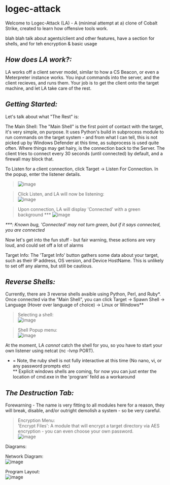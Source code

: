 # logec-attack
Welcome to Logec-Attack (LA) - A (minimal attempt at a) clone of Cobalt Strike, created to learn how offensive tools work. <br>

blah blah talk about agents/client and other features, have a section for shells, and for teh encryption & basic usage


## _How does LA work?:_

LA works off a client server model, similar to how a CS Beacon, or even a Meterpreter instance works. You input commands into the server,
and the client recieves, and runs them. Your job is to get the client onto the target machine, and let LA take care of the rest. 

## _Getting Started:_
Let's talk about what "The Rest" is:

The Main Shell:
  The "Main Shell" is the first point of contact with the target, it's very simple, on purpose. It uses Python's build in subprocess module to run commands on the target system - and from what I can tell, this is not picked up by Windows Defender at this time, as subprocess is used quite often. Where things may get hairy, is the connection back to the Server. The client tries to connect every 30 seconds (until connected) by default, and a firewall may block that. 

To Listen for a client connection, click Target -> Listen For Connection. In the popup, enter the listener details. 
>![image](https://user-images.githubusercontent.com/91687869/206892006-c2031f89-ba95-447d-a056-fafd5edcd133.png)

>Click Listen, and LA will now be listening: <br>
>![image](https://user-images.githubusercontent.com/91687869/206892035-3a962ef6-ea08-4c3a-8078-65969c6a9927.png)

> Upon connection, LA will display 'Connected' with a green background ***
>![image](https://user-images.githubusercontent.com/91687869/206892202-4a92ab41-e5ed-46db-835a-c5318190fa9a.png)

_***: Known bug, 'Connected' may not turn green, but if it says connected, you are connected_

Now let's get into the fun stuff - but fair warning, these actions are very loud, and could set off a lot of alarms

Target Info:
  The 'Target Info' button gathers some data about your target, such as their IP address, OS version, and Device HostName. This is unlikely to set off any alarms, but still be cautious. 

## _Reverse Shells:_
  Currently, there are 3 reverse shells avaible using Python, Perl, and Ruby*. Once connected via the "Main Shell", you can click Target -> Spawn Shell -> Language (Hover over language of choice) -> Linux or Windows**
 
>Selecting a shell:<br>
![image](https://user-images.githubusercontent.com/91687869/206891032-7c476ffb-4bea-4438-ae5a-74da547982cf.png)

>Shell Popup menu:<br>
![image](https://user-images.githubusercontent.com/91687869/206891820-3fbadd92-7b2f-4e80-8d4e-03f9aeb0419d.png)


At the moment, LA _cannot_ catch the shell for you, so you have to start your own listener using netcat (nc -lvnp PORT). 

* = Note, the ruby shell is not fully interactive at this time (No nano, vi, or any password prompts etc) <br>
** Explicit windows shells are coming, for now you can just enter the location of cmd.exe in the 'program' feild as a workaround

## _The Destruction Tab: <br>_
  Forewarning - The name is very fitting to all modules here for a reason, they will break, disable, and/or outright demolish a system - so be very careful. <br>
  >Encryption Menu:<br>
  'Encrypt Files': A module that will encrypt a target directory via AES encryption - you can even choose your own password. <br>
   ![image](https://user-images.githubusercontent.com/91687869/206891627-b1a39a5e-c0ec-4f60-aafb-773afe33e5b4.png)

  


Diagrams: <br>

Network Diagram: <br>
![image](https://user-images.githubusercontent.com/91687869/206885050-58326a5f-c243-4931-a7ea-725d1f92bf0f.png) <br>

Program Layout: <br>
![image](https://user-images.githubusercontent.com/91687869/206885056-85b932d1-1344-4020-8336-522bf4b36e1b.png)
